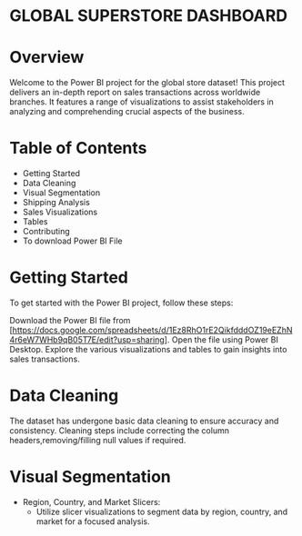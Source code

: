 # GLOBAL SUPERSTORE DASHBOARD

# Overview
Welcome to the Power BI project for the global store dataset! This project delivers an in-depth report on sales transactions across worldwide branches. It features a range of visualizations to assist stakeholders in analyzing and comprehending crucial aspects of the business.

# Table of Contents
* Getting Started
* Data Cleaning
* Visual Segmentation
* Shipping Analysis
* Sales Visualizations
* Tables
* Contributing
* To download Power BI File

# Getting Started
To get started with the Power BI project, follow these steps:

Download the Power BI file from [https://docs.google.com/spreadsheets/d/1Ez8RhO1rE2QikfdddOZ19eEZhN4r6eW7WHb9qB05T7E/edit?usp=sharing].
Open the file using Power BI Desktop.
Explore the various visualizations and tables to gain insights into sales transactions.

# Data Cleaning
The dataset has undergone basic data cleaning to ensure accuracy and consistency. Cleaning steps include correcting the column headers,removing/filling null values if required.

# Visual Segmentation
* Region, Country, and Market Slicers:
  *  Utilize slicer visualizations to segment data by region, country, and market for a focused analysis.


